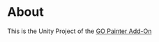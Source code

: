 # About
This is the Unity Project of the [GO Painter Add-On](https://assetstore.unity.com/packages/tools/painting/go-painter-175756)
